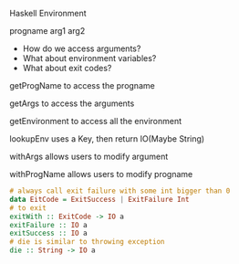 Haskell Environment

progname arg1 arg2

* How do we access arguments?
* What about environment variables?
* What about exit codes?

getProgName to access the progname

getArgs to access the arguments

getEnvironment to access all the environment

lookupEnv uses a Key, then return IO(Maybe String)

withArgs allows users to modify argument 

withProgName allows users to modify progname


```Haskell
# always call exit failure with some int bigger than 0
data EitCode = ExitSuccess | ExitFailure Int
# to exit
exitWith :: ExitCode -> IO a 
exitFailure :: IO a 
exitSuccess :: IO a 
# die is similar to throwing exception 
die :: String -> IO a
```
